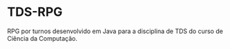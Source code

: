 # TDS-RPG
RPG por turnos desenvolvido em Java para a disciplina de TDS do curso de Ciência da Computação.
